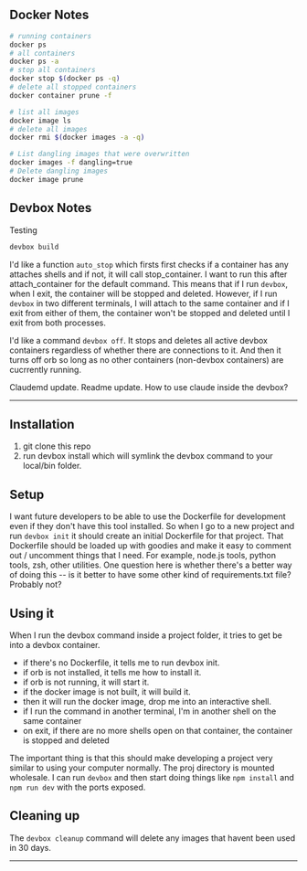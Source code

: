 
## Docker Notes

```sh
# running containers
docker ps
# all containers
docker ps -a
# stop all containers
docker stop $(docker ps -q)
# delete all stopped containers
docker container prune -f

# list all images
docker image ls
# delete all images
docker rmi $(docker images -a -q)

# List dangling images that were overwritten
docker images -f dangling=true
# Delete dangling images
docker image prune
```

## Devbox Notes



Testing
```sh
devbox build
```

I'd like a function `auto_stop` which firsts first checks if a container has any attaches shells and if not, it will call stop_container. I want to run this after attach_container for the default command. This means that if I run `devbox`, when I exit, the container will be stopped and deleted. However, if I run `devbox` in two different terminals, I will attach to the same container and if I exit from either of them, the container won't be stopped and deleted until I exit from both processes.




I'd like a command `devbox off`. It stops and deletes all active devbox containers regardless of whether there are connections to it. And then it turns off orb so long as no other containers (non-devbox containers) are cucrrently running.

Claudemd update. Readme update.
How to use claude inside the devbox?

---




## Installation

1. git clone this repo
2. run devbox install which will symlink the devbox command to your local/bin folder.

## Setup

I want future developers to be able to use the Dockerfile for development even if they don't have this tool installed.
So when I go to a new project and run `devbox init` it should create an initial Dockerfile for that project.
That Dockerfile should be loaded up with goodies and make it easy to comment out / uncomment things that I need. For example, node.js tools, python tools, zsh, other utilities. One question here is whether there's a better way of doing this -- is it better to have some other kind of requirements.txt file? Probably not?

## Using it

When I run the devbox command inside a project folder, it tries to get be into a devbox container.
- if there's no Dockerfile, it tells me to run devbox init.
- if orb is not installed, it tells me how to install it.
- if orb is not running, it will start it.
- if the docker image is not built, it will build it.
- then it will run the docker image, drop me into an interactive shell.
- if I run the command in another terminal, I'm in another shell on the same container
- on exit, if there are no more shells open on that container, the container is stopped and deleted

The important thing is that this should make developing a project very similar to using your computer normally. The proj directory is mounted wholesale. I can run `devbox` and then start doing things like `npm install` and `npm run dev` with the ports exposed.

## Cleaning up

The `devbox cleanup` command will delete any images that havent been used in 30 days.





---

